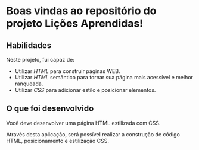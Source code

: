 # Boas vindas ao repositório do projeto Lições Aprendidas!
## Habilidades

Neste projeto, fui capaz de:

* Utilizar _HTML_ para construir páginas WEB.
* Utilizar _HTML_ semântico para tornar sua página mais acessível e melhor ranqueada.
* Utilizar _CSS_ para adicionar estilo e posicionar elementos.

## O que foi desenvolvido

Você deve desenvolver uma página HTML estilizada com CSS.

Através desta aplicação, será possível realizar a construção de código HTML, posicionamento e estilização CSS.